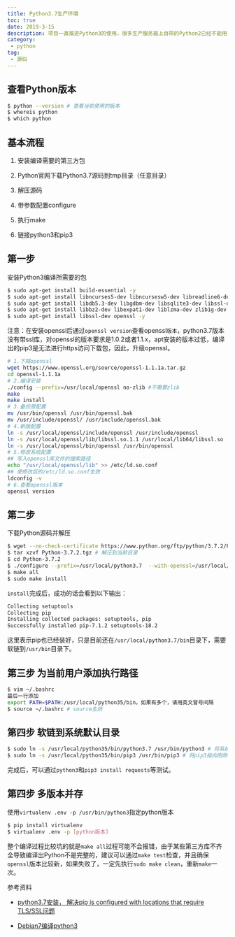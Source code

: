 ```yaml
---
title: Python3.7生产环境
toc: true
date: 2019-3-15
description: 项目一直推进Python3的使用，很多生产服务器上自带的Python2已经不能用了，需要通过源码安装Python3.7，编译安装过程有比较多隐藏的坑点，这里分享Debian7上安装Python3的过程。
category: 
 - python
tag:
 - 源码
---
```


## 查看Python版本

```bash
$ python --version # 查看当前使用的版本
$ whereis python
$ which python
```

## 基本流程

1. 安装编译需要的第三方包

2. Python官网下载Python3.7源码到tmp目录（任意目录）

3. 解压源码

4. 带参数配置configure

5. 执行make

6. 链接python3和pip3

## 第一步

安装Python3编译所需要的包

```bash
$ sudo apt-get install build-essential -y
$ sudo apt-get install libncurses5-dev libncursesw5-dev libreadline6-dev -y
$ sudo apt-get install libdb5.3-dev libgdbm-dev libsqlite3-dev libssl-dev -y
$ sudo apt-get install libbz2-dev libexpat1-dev liblzma-dev zlib1g-dev -y
$ sudo apt-get install libssl-dev openssl -y
```

注意：在安装openssl后通过`openssl version`查看openssl`版本`，python3.7版本没有带ssl库，对openssl的版本要求是1.0.2或者1.1.x，apt安装的版本过低，编译出的pip3是无法进行https访问下载包，因此，升级openssl。

```bash
# 1.下贼openssl
wget https://www.openssl.org/source/openssl-1.1.1a.tar.gz
cd openssl-1.1.1a
# 2.编译安装
./config --prefix=/usr/local/openssl no-zlib #不需要zlib
make
make install
# 3.备份原配置
mv /usr/bin/openssl /usr/bin/openssl.bak
mv /usr/include/openssl/ /usr/include/openssl.bak
# 4.新版配置
ln -s /usr/local/openssl/include/openssl /usr/include/openssl
ln -s /usr/local/openssl/lib/libssl.so.1.1 /usr/local/lib64/libssl.so
ln -s /usr/local/openssl/bin/openssl /usr/bin/openssl
# 5.修改系统配置
## 写入openssl库文件的搜索路径
echo "/usr/local/openssl/lib" >> /etc/ld.so.conf
## 使修改后的/etc/ld.so.conf生效 
ldconfig -v
# 6.查看openssl版本
openssl version
```

## 第二步

下载Python源码并解压

```bash
$ wget --no-check-certificate https://www.python.org/ftp/python/3.7.2/Python-3.7.2.tgz
$ tar xzvf Python-3.7.2.tgz # 解压到当前目录
$ cd Python-3.7.2
$ ./configure --prefix=/usr/local/python3.7  --with-openssl=/usr/local/openssl # openssl文件夹指向第一步安装的openssl目录
$ make all
$ sudo make install
```

`install`完成后，成功的话会看到以下输出：

```bash
Collecting setuptools
Collecting pip
Installing collected packages: setuptools, pip
Successfully installed pip-7.1.2 setuptools-18.2
```

这里表示pip也已经装好，只是目前还在`/usr/local/python3.7/bin`目录下，需要软链到`/usr/bin`目录下。

## 第三步 为当前用户添加执行路径

```bash
$ vim ~/.bashrc
最后一行添加
export PATH=$PATH:/usr/local/python35/bin，如果有多个，请用英文冒号间隔
$ source ~/.bashrc # source生效
```

## 第四步 软链到系统默认目录

```bash
$ sudo ln -s /usr/local/python35/bin/python3.7 /usr/bin/python3 # 将系统命令python3指向刚刚安装的python
$ sudo ln -s /usr/local/python35/bin/pip3 /usr/bin/pip3 # 将pip3指向刚刚安装的pip
```

完成后，可以通过`python3`和`pip3 install requests`等测试。

## 第四步 多版本并存

使用`virtualenv .env -p /usr/bin/python3`指定python版本

```bash
$ pip install virtualenv
$ virtualenv .env -p [python版本]
```

整个编译过程比较坑的就是`make all`过程可能不会报错，由于某些第三方库不齐全导致编译出Python不是完整的，建议可以通过`make test`检查，并且确保`openssl`版本比较新，如果失败了，一定先执行`sudo make clean`，重新`make`一次。

参考资料

- [python3.7安装， 解决pip is configured with locations that require TLS/SSL问题](https://blog.csdn.net/lkgCSDN/article/details/84403329)

- [Debian7编译python3](https://www.jianshu.com/p/977b51cee0fa)





















